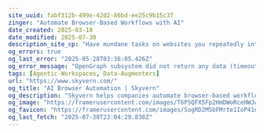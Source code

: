 ```yaml
---
site_uuid: fabf312b-499e-42d2-86bd-ee25c9b15c37
zinger: "Automate Browser-Based Workflows with AI"
date_created: 2025-03-10
date_modified: 2025-07-30
description_site_cp: "Have mundane tasks on websites you repeatedly interact with? We can help"
og_errors: true
og_last_error: "2025-05-28T03:36:05.426Z"
og_error_message: "OpenGraph subsystem did not return any data (timeout or crash)."
tags: [Agentic-Workspaces, Data-Augmenters]
url: "https://www.skyvern.com/"
og_title: "AI Browser Automation | Skyvern"
og_description: "Skyvern helps companies automate browser-based workflows using LLMs and Computer Vision, fully automating manual workflows and replacing brittle or unreliable scripts."
og_image: "https://framerusercontent.com/images/T6P5QFX5Fp2HmDWoRceHWJwTjqY.png"
og_favicon: "https://framerusercontent.com/images/5ogRD2M5bFMrte1IoP41nBDT0ro.png"
og_last_fetch: "2025-07-30T23:04:29.838Z"
---
```


